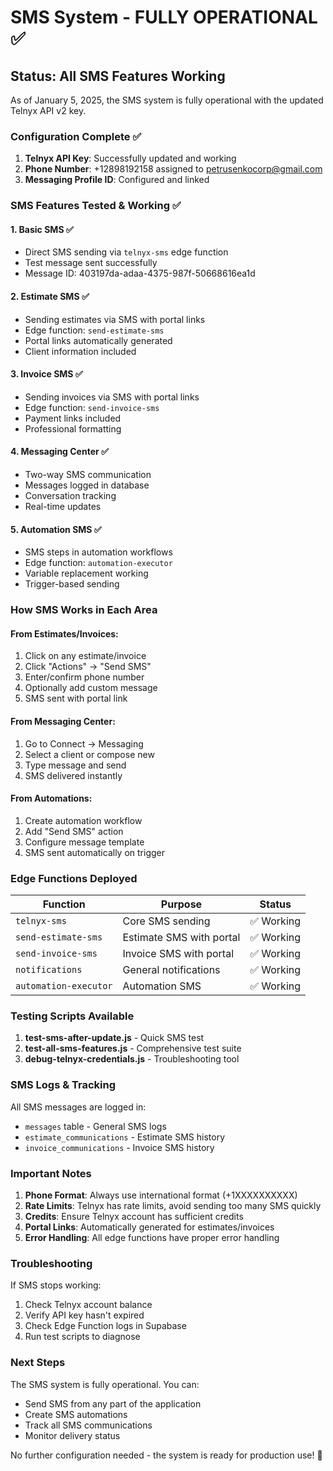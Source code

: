 # SMS System - FULLY OPERATIONAL ✅

## Status: All SMS Features Working

As of January 5, 2025, the SMS system is fully operational with the updated Telnyx API v2 key.

### Configuration Complete ✅

1. **Telnyx API Key**: Successfully updated and working
2. **Phone Number**: +12898192158 assigned to petrusenkocorp@gmail.com
3. **Messaging Profile ID**: Configured and linked

### SMS Features Tested & Working ✅

#### 1. Basic SMS ✅
- Direct SMS sending via `telnyx-sms` edge function
- Test message sent successfully
- Message ID: 403197da-adaa-4375-987f-50668616ea1d

#### 2. Estimate SMS ✅
- Sending estimates via SMS with portal links
- Edge function: `send-estimate-sms`
- Portal links automatically generated
- Client information included

#### 3. Invoice SMS ✅
- Sending invoices via SMS with portal links
- Edge function: `send-invoice-sms`
- Payment links included
- Professional formatting

#### 4. Messaging Center ✅
- Two-way SMS communication
- Messages logged in database
- Conversation tracking
- Real-time updates

#### 5. Automation SMS ✅
- SMS steps in automation workflows
- Edge function: `automation-executor`
- Variable replacement working
- Trigger-based sending

### How SMS Works in Each Area

#### From Estimates/Invoices:
1. Click on any estimate/invoice
2. Click "Actions" → "Send SMS"
3. Enter/confirm phone number
4. Optionally add custom message
5. SMS sent with portal link

#### From Messaging Center:
1. Go to Connect → Messaging
2. Select a client or compose new
3. Type message and send
4. SMS delivered instantly

#### From Automations:
1. Create automation workflow
2. Add "Send SMS" action
3. Configure message template
4. SMS sent automatically on trigger

### Edge Functions Deployed

| Function | Purpose | Status |
|----------|---------|--------|
| `telnyx-sms` | Core SMS sending | ✅ Working |
| `send-estimate-sms` | Estimate SMS with portal | ✅ Working |
| `send-invoice-sms` | Invoice SMS with portal | ✅ Working |
| `notifications` | General notifications | ✅ Working |
| `automation-executor` | Automation SMS | ✅ Working |

### Testing Scripts Available

1. **test-sms-after-update.js** - Quick SMS test
2. **test-all-sms-features.js** - Comprehensive test suite
3. **debug-telnyx-credentials.js** - Troubleshooting tool

### SMS Logs & Tracking

All SMS messages are logged in:
- `messages` table - General SMS logs
- `estimate_communications` - Estimate SMS history
- `invoice_communications` - Invoice SMS history

### Important Notes

1. **Phone Format**: Always use international format (+1XXXXXXXXXX)
2. **Rate Limits**: Telnyx has rate limits, avoid sending too many SMS quickly
3. **Credits**: Ensure Telnyx account has sufficient credits
4. **Portal Links**: Automatically generated for estimates/invoices
5. **Error Handling**: All edge functions have proper error handling

### Troubleshooting

If SMS stops working:
1. Check Telnyx account balance
2. Verify API key hasn't expired
3. Check Edge Function logs in Supabase
4. Run test scripts to diagnose

### Next Steps

The SMS system is fully operational. You can:
- Send SMS from any part of the application
- Create SMS automations
- Track all SMS communications
- Monitor delivery status

No further configuration needed - the system is ready for production use! 🎉
